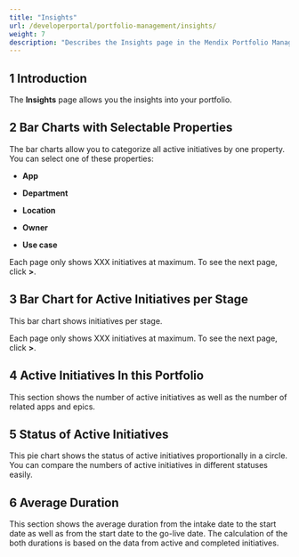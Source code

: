 ```yaml
---
title: "Insights"
url: /developerportal/portfolio-management/insights/
weight: 7
description: "Describes the Insights page in the Mendix Portfolio Management app."
---
```


## 1 Introduction

The **Insights** page allows you the insights into your portfolio.

## 2 Bar Charts with Selectable Properties

The bar charts allow you to categorize all active initiatives by one property. You can select one of these properties:

* **App**

* **Department**

* **Location**

* **Owner**

* **Use case**

Each page only shows XXX initiatives at maximum. To see the next page, click **>**.

## 3 Bar Chart for Active Initiatives per Stage

This bar chart shows initiatives per stage.

Each page only shows XXX initiatives at maximum. To see the next page, click **>**.

## 4 Active Initiatives In this Portfolio

This section shows the number of active initiatives as well as the number of related apps and epics.

## 5 Status of Active Initiatives

This pie chart shows the status of active initiatives proportionally in a circle. You can compare the numbers of active initiatives in different statuses easily.

## 6 Average Duration

This section shows the average duration from the intake date to the start date as well as from the start date to the go-live date. The calculation of the both durations is based on the data from active and completed initiatives.
